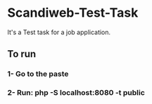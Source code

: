 # Scandiweb-Test-Task

It's a Test task for a job application. 

## To run
### 1- Go to the paste
### 2- Run: php -S localhost:8080 -t public

